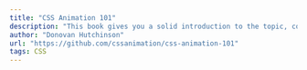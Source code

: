 ```yaml
---
title: "CSS Animation 101"
description: "This book gives you a solid introduction to the topic, combining theory with practical lessons."
author: "Donovan Hutchinson"
url: "https://github.com/cssanimation/css-animation-101"
tags: CSS
---
```

